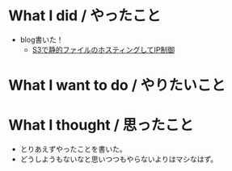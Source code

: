 # What I did / やったこと
- blog書いた！
  - [S3で静的ファイルのホスティングしてIP制御](http://yamap55.hatenablog.com/entry/2018/11/06/191324)

# What I want to do / やりたいこと

# What I thought / 思ったこと
- とりあえずやったことを書いた。
- どうしようもないなと思いつつもやらないよりはマシなはず。
